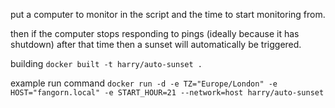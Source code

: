 put a computer to monitor in the script and the time to start monitoring from.

then if the computer stops responding to pings (ideally because it has shutdown) after that time then a sunset will automatically be triggered.

building
`docker built -t harry/auto-sunset .`

example run command
`docker run -d -e TZ="Europe/London" -e HOST="fangorn.local" -e START_HOUR=21 --network=host harry/auto-sunset`